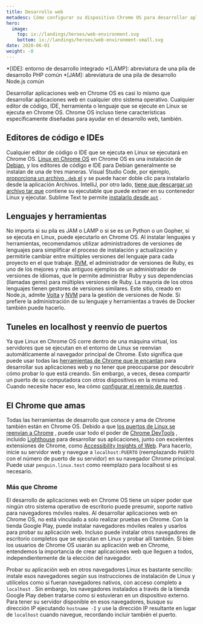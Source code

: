 ```yaml
---
title: Desarrollo web
metadesc: Cómo configurar su dispositivo Chrome OS para desarrollar aplicaciones web, cómo configurar el reenvío de puertos para acceder a ellos en otros dispositivos.
hero:
  image:
    top: ix://landings/heroes/web-environment.svg
    bottom: ix://landings/heroes/web-environment-small.svg
date: 2020-06-01
weight: -8
---
```


<!-- prettier-ignore -->
*[IDE]: entorno de desarrollo integrado 
*[LAMP]: abreviatura de una pila de desarrollo PHP común
*[JAM]: abreviatura de una pila de desarrollo Node.js común

Desarrollar aplicaciones web en Chrome OS es casi lo mismo que desarrollar aplicaciones web en cualquier otro sistema operativo. Cualquier editor de código, IDE, herramienta o lenguaje que se ejecute en Linux se ejecuta en Chrome OS. Chrome OS incluso tiene características específicamente diseñadas para ayudar en el desarrollo web, también.

## Editores de código e IDEs

Cualquier editor de código o IDE que se ejecuta en Linux se ejecutará en Chrome OS. [Linux en Chrome OS](/{{locale.code}}/linux) en Chrome OS es una instalación de [Debian](https://www.debian.org/), y los editores de código e IDE para Debian generalmente se instalan de una de tres maneras. Visual Studio Code, por ejemplo, [proporciona un archivo `.deb` el](https://code.visualstudio.com/#alt-downloads) y se puede hacer doble clic para instalarlo desde la aplicación Archivos. IntelliJ, por otro lado, [tiene que descargar un archivo tar que](https://www.jetbrains.com/idea/download/#section=linux) contiene su ejecutable que puede extraer en su contenedor Linux y ejecutar. Sublime Text te permite [instalarlo desde `apt`](https://www.sublimetext.com/docs/3/linux_repositories.html#apt) .

## Lenguajes y herramientas

No importa si su pila es JAM o LAMP o si se es un Python o un Gopher, si se ejecuta en Linux, puede ejecutarlo en Chrome OS. Al instalar lenguajes y herramientas, recomendamos utilizar administradores de versiones de lenguajes para simplificar el proceso de instalación y actualización y permitirle cambiar entre múltiples versiones del lenguaje para cada proyecto en el que trabaje. [RVM](https://rvm.io/), el administrador de versiones de Ruby, es uno de los mejores y más antiguos ejemplos de un administrador de versiones de idiomas, que le permite administrar Ruby y sus dependencias (llamadas gems) para múltiples versiones de Ruby. La mayoría de los otros lenguajes tienen gestores de versiones similares. Este sitio, creado en Node.js, admite [Volta](https://volta.sh/) y [NVM](http://nvm.sh/) para la gestión de versiones de Node. Si prefiere la administración de su lenguaje y herramientas a través de Docker también puede hacerlo.

## Tuneles en localhost y reenvío de puertos

Ya que Linux en Chrome OS corre dentro de una máquina virtual, los servidores que se ejecutan en el entorno de Linux se reenvían automáticamente al navegador principal de Chrome. Esto significa que puede usar todas las [herramientas de Chrome que le encantan](#el-chrome-que-amas) para desarrollar sus aplicaciones web y no tener que preocuparse por descubrir cómo probar lo que está creando. Sin embargo, a veces, desea compartir un puerto de su computadora con otros dispositivos en la misma red. Cuando necesite hacer eso, lea cómo [configurar el reenvío de puertos](/{{locale.code}}/web-environment/port-forwarding) .

## El Chrome que amas

Todas las herramientas de desarrollo que conoce y ama de Chrome también están en Chrome OS. Debido a que [los puertos de Linux se reenvían a Chrome](/{{locale.code}}/web-environment/port-forwarding) , puede usar todo el poder de [Chrome DevTools](https://developers.google.com/web/tools/chrome-devtools?hl={{locale.code}}) , incluido [Lighthouse](https://developers.google.com/web/tools/lighthouse/) para desarrollar sus aplicaciones, junto con excelentes extensiones de Chrome, como [Accessibility Insights of Web](https://accessibilityinsights.io/docs/en/web/overview). Para hacerlo, inicie su servidor web y navegue a `localhost:PUERTO` (reemplazando `PUERTO` con el número de puerto de su servidor) en su navegador Chrome principal. Puede usar `penguin.linux.test` como reemplazo para localhost si es necesario.

### Más que Chrome

El desarrollo de aplicaciones web en Chrome OS tiene un súper poder que ningún otro sistema operativo de escritorio puede presumir, soporte nativo para navegadores móviles reales. Al desarrollar aplicaciones web en Chrome OS, no está vinculado a solo realizar pruebas en Chrome. Con la tienda Google Play, puede instalar navegadores móviles reales y usarlos para probar su aplicación web. Incluso puede instalar otros navegadores de escritorio completos que se ejecutan en Linux y probar allí también. Si bien los usuarios de Chrome OS usarán su aplicación web en Chrome, entendemos la importancia de crear aplicaciones web que lleguen a todos, independientemente de la elección del navegador.

Probar su aplicación web en otros navegadores Linux es bastante sencillo: instale esos navegadores según sus instrucciones de instalación de Linux y utilícelos como si fueran navegadores nativos, con acceso completo a `localhost` . Sin embargo, los navegadores instalados a través de la tienda Google Play deben tratarse como si estuvieran en un dispositivo externo. Para tener su servidor disponible en esos navegadores, busque su dirección IP ejecutando `hostname -I` y use la dirección IP resultante en lugar de `localhost` cuando navegue, recordando incluir también el puerto.

